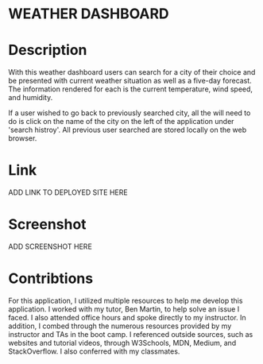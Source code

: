 # WEATHER DASHBOARD


# Description
With this weather dashboard users can search for a city of their choice and be presented with current weather situation as well as a five-day forecast. The information rendered for each is the current temperature, wind speed, and humidity. 

If a user wished to go back to previously searched city, all the will need to do is click on the name of the city on the left of the application under 'search histroy'. All previous user searched are stored locally on the web browser. 

# Link

ADD LINK TO DEPLOYED SITE HERE

# Screenshot

ADD SCREENSHOT HERE

# Contribtions

For this application, I utilized multiple resources to help me develop this application. I worked with my tutor, Ben Martin, to help solve an issue I faced. I also attended office hours and spoke directly to my instructor. In addition, I combed through the numerous resources provided by my instructor and TAs in the boot camp. I referenced outside sources, such as websites and tutorial videos, through W3Schools, MDN, Medium, and StackOverflow. I also conferred with my classmates.
